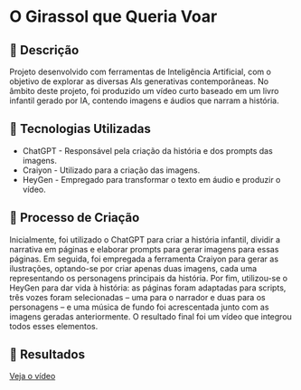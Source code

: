 # O Girassol que Queria Voar

## 📒 Descrição
Projeto desenvolvido com ferramentas de Inteligência Artificial, com o objetivo de explorar as diversas AIs generativas contemporâneas. No âmbito deste projeto, foi produzido um vídeo curto baseado em um livro infantil gerado por IA, contendo imagens e áudios que narram a história.

## 🤖 Tecnologias Utilizadas
* ChatGPT - Responsável pela criação da história e dos prompts das imagens.
* Craiyon - Utilizado para a criação das imagens.
* HeyGen - Empregado para transformar o texto em áudio e produzir o vídeo.

## 🧐 Processo de Criação
Inicialmente, foi utilizado o ChatGPT para criar a história infantil, dividir a narrativa em páginas e elaborar prompts para gerar imagens para essas páginas. Em seguida, foi empregada a ferramenta Craiyon para gerar as ilustrações, optando-se por criar apenas duas imagens, cada uma representando os personagens principais da história. Por fim, utilizou-se o HeyGen para dar vida à história: as páginas foram adaptadas para scripts, três vozes foram selecionadas – uma para o narrador e duas para os personagens – e uma música de fundo foi acrescentada junto com as imagens geradas anteriormente. O resultado final foi um vídeo que integrou todos esses elementos. 

## 🚀 Resultados
[Veja o vídeo](https://vimeo.com/982209834)

